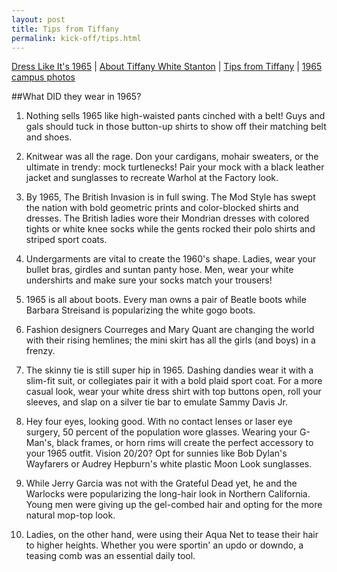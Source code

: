 ```yaml
---
layout: post
title: Tips from Tiffany
permalink: kick-off/tips.html
---
```


<div class="more-info">
<a href="index.html">Dress Like It's 1965</a> | <a href="about-tiffany.html">About Tiffany White Stanton</a> | <a href="tips.html">Tips from Tiffany</a> | <a href="photos.html">1965 campus photos</a>
</div>

##What DID they wear in 1965?

1. Nothing sells 1965 like high-waisted pants cinched with a belt! Guys and gals should tuck in those button-up shirts to show off their matching belt and shoes. 

2. Knitwear was all the rage. Don your cardigans, mohair sweaters, or the ultimate in trendy: mock turtlenecks! Pair your mock with a black leather jacket and sunglasses to recreate Warhol at the Factory look.

3. By 1965, The British Invasion is in full swing. The Mod Style has swept the nation with bold geometric prints and color-blocked shirts and dresses. The British ladies wore their Mondrian dresses with colored tights or white knee socks while the gents rocked their polo shirts and striped sport coats.

4. Undergarments are vital to create the 1960's shape. Ladies, wear your bullet bras, girdles and suntan panty hose. Men, wear your white undershirts and make sure your socks match your trousers!

5. 1965 is all about boots. Every man owns a pair of Beatle boots while Barbara Streisand is popularizing the white gogo boots.

6. Fashion designers Courreges and Mary Quant are changing the world with their rising hemlines; the mini skirt has all the girls (and boys) in a frenzy.

7. The skinny tie is still super hip in 1965. Dashing dandies wear it with a slim-fit suit, or collegiates pair it with a bold plaid sport coat. For a more casual look, wear your white dress shirt with top buttons open, roll your sleeves, and slap on a silver tie bar to emulate Sammy Davis Jr.

8. Hey four eyes, looking good. With no contact lenses or laser eye surgery, 50 percent of the population wore glasses. Wearing your G-Man's, black frames, or horn rims will create the perfect accessory to your 1965 outfit. Vision 20/20? Opt for sunnies like Bob Dylan's Wayfarers or Audrey Hepburn's white plastic Moon Look sunglasses. 

9. While Jerry Garcia was not with the Grateful Dead yet, he and the Warlocks were popularizing the long-hair look in Northern California. Young men were giving up the gel-combed hair and opting for the more natural mop-top look.

10. Ladies, on the other hand, were using their Aqua Net to tease their hair to higher heights. Whether you were sportin' an updo or downdo, a teasing comb was an essential daily tool.